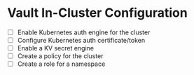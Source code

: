# Vault In-Cluster Configuration

* [ ] Enable Kubernetes auth engine for the cluster
* [ ] Configure Kubernetes auth certificate/token
* [ ] Enable a KV secret engine
* [ ] Create a policy for the cluster
* [ ] Create a role for a namespace

